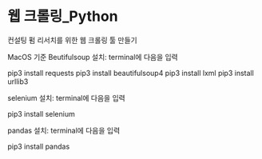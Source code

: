 # 웹 크롤링_Python
컨설팅 펌 리서치를 위한 웹 크롤링 툴 만들기

MacOS 기준
Beutifulsoup 설치:
terminal에 다음을 입력

pip3 install requests
pip3 install beautifulsoup4
pip3 install lxml
pip3 install urllib3

selenium 설치:
terminal에 다음을 입력

pip3 install selenium

pandas 설치:
terminal에 다음을 입력

pip3 install pandas

